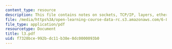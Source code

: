 ```yaml
---
content_type: resource
description: This file contains notes on sockets, TCP/IP, layers, ethernet etc.
file: /media/https%3A/open-learning-course-data-rc.s3.amazonaws.com/6-883-pervasive-human-centric-computing-sma-5508-spring-2006/f7328bce992bdc11b38e0dc0000093b0_l3.pdf
file_type: application/pdf
resourcetype: Document
title: l3.pdf
uid: f7328bce-992b-dc11-b38e-0dc0000093b0
---
```

